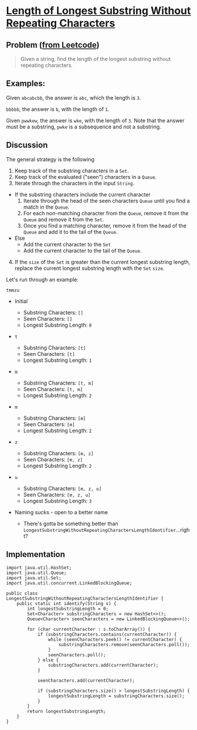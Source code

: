 # [Length of Longest Substring Without Repeating Characters](https://leetcode.com/problems/longest-substring-without-repeating-characters/description/)

## Problem ([from Leetcode]((https://leetcode.com/problems/longest-substring-without-repeating-characters/description/)))
> Given a string, find the length of the longest substring without repeating characters.

## Examples:
Given `abcabcbb`, the answer is `abc`, which the length is `3`.

`bbbbb`, the answer is `b`, with the length of `1`.

Given `pwwkew`, the answer is `wke`, with the length of `3`. Note that the answer must be a substring, `pwke` is a subsequence and not a substring.

## Discussion
The general strategy is the following

1. Keep track of the substring characters in a `Set`.
2. Keep track of the evaluated ("seen") characters in a `Queue`.
3. Iterate through the characters in the input `String`.
  * If the substring characters include the current character
    1. Iterate through the head of the seen characters `Queue` until you find a match in the `Queue`.
    2. For each non-matching character from the `Queue`, remove it from the `Queue` and remove it from the `Set`.
    3. Once you find a matching character, remove it from the head of the `Queue` and add it to the tail of the `Queue`.
  * Else
    * Add the current character to the `Set`
    * Add the current character to the tail of the `Queue`.
  4. If the `size` of the `Set` is greater than the current longest substring length, replace the current longest substring length with the `Set` `size`.

  Let's run through an example:

  `tmmzu`

  * Initial
    * Substring Characters: `[]`
    * Seen Characters: `[]`
    * Longest Substring Length: `0`
  * `t`
    * Substring Characters: `[t]`
    * Seen Characters: `[t]`
    * Longest Substring Length: `1`
  * `m`
    * Substring Characters: `[t, m]`
    * Seen Characters: `[t, m]`
    * Longest Substring Length: `2`
  * `m`
    * Substring Characters: `[m]`
    * Seen Characters: `[m]`
    * Longest Substring Length: `2`
  * `z`
    * Substring Characters: `[m, z]`
    * Seen Characters: `[m, z]`
    * Longest Substring Length: `2`
  * `u`
    * Substring Characters: `[m, z, u]`
    * Seen Characters: `[m, z, u]`
    * Longest Substring Length: `3`

* Naming sucks - open to a better name
  * There's gotta be something better than `LongestSubstringWithoutRepeatingCharactersLengthIdentifier`...right?

## Implementation

<!-- language: lang-java -->
    import java.util.HashSet;
    import java.util.Queue;
    import java.util.Set;
    import java.util.concurrent.LinkedBlockingQueue;

    public class LongestSubstringWithoutRepeatingCharactersLengthIdentifier {
        public static int identify(String s) {
            int longestSubstringLength = 0;
            Set<Character> substringCharacters = new HashSet<>();
            Queue<Character> seenCharacters = new LinkedBlockingQueue<>();

            for (char currentCharacter : s.toCharArray()) {
                if (substringCharacters.contains(currentCharacter)) {
                    while (seenCharacters.peek() != currentCharacter) {
                        substringCharacters.remove(seenCharacters.poll());
                    }
                    seenCharacters.poll();
                } else {
                    substringCharacters.add(currentCharacter);
                }

                seenCharacters.add(currentCharacter);

                if (substringCharacters.size() > longestSubstringLength) {
                    longestSubstringLength = substringCharacters.size();
                }
            }
            return longestSubstringLength;
        }
    }
